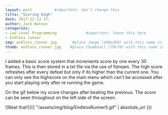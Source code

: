 ```yaml
---
layout: post          #important: don't change this
title: "Scoring High"
date: 2017-12-13 17:
author: Jack Watson
categories:
- Low Level Programming             #important: leave this here
- Endless runner
img: endless_runner.jpg       #place image (450x450) with this name in /assets/img/blog/
thumb: endless_runner.jpg    #place thumbnail (70x70) with this name in /assets/img/blog/thumbs/
---
```


<!--more-->
I added a basic score system that increments score by one every 30 frames. This is then stored in a txt file via the use of fstream. 
The high score refreshes after every defeat but only if its higher than the current one. You can only see the highscore on the main menu
which can't be accessed after you start playing only after re running the game. 

On the gif below my score changes after beating the previous. The score can be seen throughout on the left side of the screen.

![Beat that!]({{ "/assets/img/blog/EndlessRunner5.gif" | absolute_url }})

